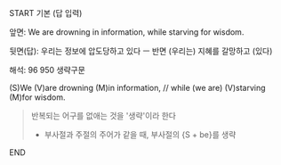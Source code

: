 START
기본 (답 입력)

앞면:
We are drowning in information, while starving for wisdom.


뒷면(답):
우리는 정보에 압도당하고 있다 ㅡ 반면 (우리는) 지혜를 갈망하고 (있다)


해석:
96 950 생략구문

(S)We (V)are drowning (M)in information, // while (we are) (V)starving (M)for wisdom.

> 반복되는 어구를 없애는 것을 '생략'이라 한다
> 
> - 부사절과 주절의 주어가 같을 때, 부사절의 {S + be}를 생략
<!--ID: 1696820724846-->
END